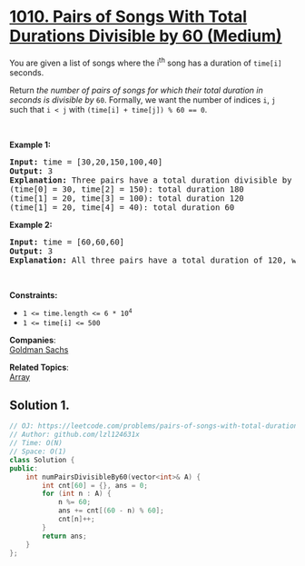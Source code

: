 # [1010. Pairs of Songs With Total Durations Divisible by 60 (Medium)](https://leetcode.com/problems/pairs-of-songs-with-total-durations-divisible-by-60/)

<p>You are given a list of songs where the i<sup>th</sup> song has a duration of <code>time[i]</code> seconds.</p>

<p>Return <em>the number of pairs of songs for which their total duration in seconds is divisible by</em> <code>60</code>. Formally, we want the number of indices <code>i</code>, <code>j</code> such that <code>i &lt; j</code> with <code>(time[i] + time[j]) % 60 == 0</code>.</p>

<p>&nbsp;</p>
<p><strong>Example 1:</strong></p>

<pre><strong>Input:</strong> time = [30,20,150,100,40]
<strong>Output:</strong> 3
<strong>Explanation:</strong> Three pairs have a total duration divisible by 60:
(time[0] = 30, time[2] = 150): total duration 180
(time[1] = 20, time[3] = 100): total duration 120
(time[1] = 20, time[4] = 40): total duration 60
</pre>

<p><strong>Example 2:</strong></p>

<pre><strong>Input:</strong> time = [60,60,60]
<strong>Output:</strong> 3
<strong>Explanation:</strong> All three pairs have a total duration of 120, which is divisible by 60.
</pre>

<p>&nbsp;</p>
<p><strong>Constraints:</strong></p>

<ul>
	<li><code>1 &lt;= time.length &lt;= 6 * 10<sup>4</sup></code></li>
	<li><code>1 &lt;= time[i] &lt;= 500</code></li>
</ul>

**Companies**:  
[Goldman Sachs](https://leetcode.com/company/goldman-sachs)

**Related Topics**:  
[Array](https://leetcode.com/tag/array/)

## Solution 1.

```cpp
// OJ: https://leetcode.com/problems/pairs-of-songs-with-total-durations-divisible-by-60/
// Author: github.com/lzl124631x
// Time: O(N)
// Space: O(1)
class Solution {
public:
    int numPairsDivisibleBy60(vector<int>& A) {
        int cnt[60] = {}, ans = 0;
        for (int n : A) {
            n %= 60;
            ans += cnt[(60 - n) % 60];
            cnt[n]++;
        }
        return ans;
    }
};
```